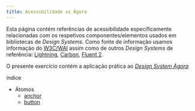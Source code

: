 ```yaml
---
title: Acessibilidade vs Ágora
---
```


Esta página contém referências de acessibilidade especificamente relacionadas com os respetivos componentes/elementos usados em bibliotecas de _Design Systems_. Como fonte de informação usamos informação do [W3C/WAI](https://www.w3.org/WAI/WCAG21/quickref/) assim como de outros _Design Systems_ de referência: [Lightning](https://www.lightningdesignsystem.com), [Carbon](https://carbondesignsystem.com), [Fluent 2](https://fluent2.microsoft.design).

O presente exercício contém a aplicação prática ao [_Design System Ágora_](https://zeroheight.com/1be481dc2/p/94dc7b-componentes)

índice

- Átomos
  - [anchor](anchor.md)
  - [button](button.md)
